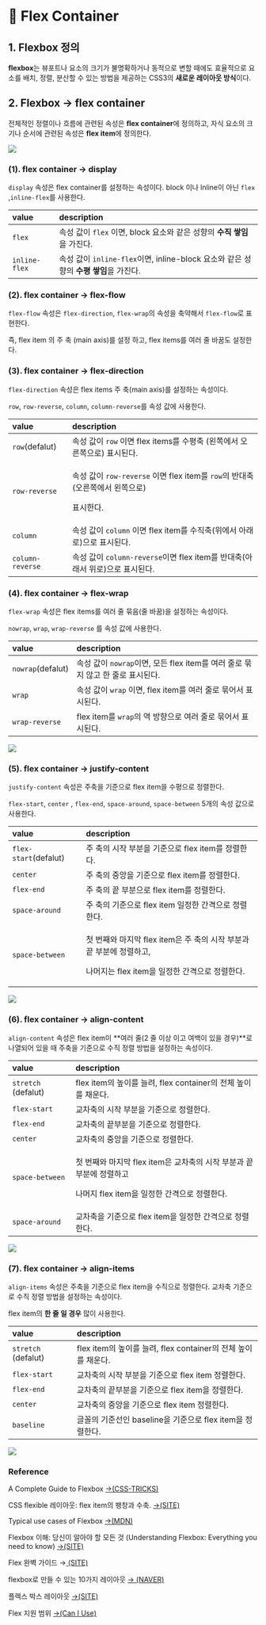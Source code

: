 # 📄 Flex Container

## 1. Flexbox 정의

**flexbox**는 뷰포트나 요소의 크기가 불명확하거나 동적으로 변할 때에도 효율적으로 요소를 배치, 정렬, 분산할 수 있는 방법을 제공하는 CSS3의 **새로운 레이아웃 방식**이다.

## 2. Flexbox → flex **container**

전체적인 정렬이나 흐름에 관련된 속성은 **flex container**에 정의하고, 자식 요소의 크기나 순서에 관련된 속성은 **flex item**에 정의한다.

![](../.gitbook/assets/flex-base.webp)

### \(1\). flex **container →** display

`display` 속성은 flex container를 설정하는 속성이다. block 이나 lnline이 아닌 `flex` ,`inline-flex`를 사용한다.

| value | description |
| :--- | :--- |
| `flex` | 속성 값이 `flex` 이면, block 요소와 같은 성향의 **수직 쌓임**을 가진다. |
| `inline-flex` | 속성 값이 `inline-flex`이면, inline-block 요소와 같은 성향의 **수평 쌓임**을 가진다. |

### \(2\). flex **container →** flex-flow

`flex-flow` 속성은 `flex-direction`, `flex-wrap`의 속성을 축약해서 `flex-flow`로 표현한다.

즉, flex item 의 주 축 \(main axis\)를 설정 하고, flex items를 여러 줄 바꿈도 설정한다.

### \(3\).  flex **container →** flex-direction

`flex-direction` 속성은 flex items 주 축\(main axis\)를 설정하는 속성이다.

`row`, `row-reverse`, `column`, `column-reverse`를 속성 값에 사용한다.

<table>
  <thead>
    <tr>
      <th style="text-align:left">value</th>
      <th style="text-align:left">description</th>
    </tr>
  </thead>
  <tbody>
    <tr>
      <td style="text-align:left"><code>row</code>(defalut)</td>
      <td style="text-align:left">&#xC18D;&#xC131; &#xAC12;&#xC774; <code>row</code> &#xC774;&#xBA74; flex
        items&#xB97C; &#xC218;&#xD3C9;&#xCD95; (&#xC67C;&#xCABD;&#xC5D0;&#xC11C;
        &#xC624;&#xB978;&#xCABD;&#xC73C;&#xB85C;) &#xD45C;&#xC2DC;&#xB41C;&#xB2E4;.</td>
    </tr>
    <tr>
      <td style="text-align:left"><code>row-reverse</code>
      </td>
      <td style="text-align:left">
        <p>&#xC18D;&#xC131; &#xAC12;&#xC774; <code>row-reverse</code> &#xC774;&#xBA74;
          flex item&#xB97C; <code>row</code>&#xC758; &#xBC18;&#xB300;&#xCD95;(&#xC624;&#xB978;&#xCABD;&#xC5D0;&#xC11C;
          &#xC67C;&#xCABD;&#xC73C;&#xB85C;)</p>
        <p>&#xD45C;&#xC2DC;&#xD55C;&#xB2E4;.</p>
      </td>
    </tr>
    <tr>
      <td style="text-align:left"><code>column</code>
      </td>
      <td style="text-align:left">&#xC18D;&#xC131; &#xAC12;&#xC774; <code>column</code> &#xC774;&#xBA74; flex
        item&#xB97C; &#xC218;&#xC9C1;&#xCD95;(&#xC704;&#xC5D0;&#xC11C; &#xC544;&#xB798;&#xB85C;)&#xC73C;&#xB85C;
        &#xD45C;&#xC2DC;&#xB41C;&#xB2E4;.</td>
    </tr>
    <tr>
      <td style="text-align:left"><code>column-reverse</code>
      </td>
      <td style="text-align:left">&#xC18D;&#xC131; &#xAC12;&#xC774; <code>column-reverse</code>&#xC774;&#xBA74;
        flex item&#xB97C; &#xBC18;&#xB300;&#xCD95;(&#xC544;&#xB798;&#xC11C; &#xC704;&#xB85C;)&#xC73C;&#xB85C;
        &#xD45C;&#xC2DC;&#xB41C;&#xB2E4;.</td>
    </tr>
  </tbody>
</table>

### \(4\).  flex **container → flex-wrap**

`flex-wrap` 속성은 flex items를 여러 줄 묶음\(줄 바꿈\)을 설정하는 속성이다.

`nowrap`, `wrap`, `wrap-reverse` 를 속성 값에 사용한다.

| value | description |
| :--- | :--- |
| `nowrap`\(defalut\) | 속성 값이 `nowrap`이면, 모든 flex item를 여러 줄로 묶지 않고 한 줄로 표시된다.  |
| `wrap` | 속성 값이 `wrap` 이면, flex item를 여러 줄로 묶어서 표시된다. |
| `wrap-reverse` | flex item를 `wrap`의 역 방향으로  여러 줄로 묶어서 표시된다. |

![](../.gitbook/assets/flex-wrap.webp)

### \(5\). flex **container →** justify-content

 `justify-content` 속성은 주축을 기준으로 flex item을 수평으로 정렬한다.

`flex-start`, `center` , `flex-end`, `space-around`, `space-between` 5개의 속성 값으로  사용한다.

<table>
  <thead>
    <tr>
      <th style="text-align:left">value</th>
      <th style="text-align:left">description</th>
    </tr>
  </thead>
  <tbody>
    <tr>
      <td style="text-align:left"><code>flex-start</code>(defalut)</td>
      <td style="text-align:left">&#xC8FC; &#xCD95;&#xC758; &#xC2DC;&#xC791; &#xBD80;&#xBD84;&#xC744; &#xAE30;&#xC900;&#xC73C;&#xB85C;
        flex item&#xB97C; &#xC815;&#xB82C;&#xD55C;&#xB2E4;.</td>
    </tr>
    <tr>
      <td style="text-align:left"><code>center</code>
      </td>
      <td style="text-align:left">&#xC8FC; &#xCD95;&#xC758; &#xC911;&#xC559;&#xC744; &#xAE30;&#xC900;&#xC73C;&#xB85C;
        flex item&#xB97C; &#xC815;&#xB82C;&#xD55C;&#xB2E4;.</td>
    </tr>
    <tr>
      <td style="text-align:left"><code>flex-end</code>
      </td>
      <td style="text-align:left">&#xC8FC; &#xCD95;&#xC758; &#xB05D; &#xBD80;&#xBD84;&#xC73C;&#xB85C; flex
        item&#xB97C; &#xC815;&#xB82C;&#xD55C;&#xB2E4;.</td>
    </tr>
    <tr>
      <td style="text-align:left"><code>space-around</code>
      </td>
      <td style="text-align:left">&#xC8FC; &#xCD95;&#xC758; &#xAE30;&#xC900;&#xC73C;&#xB85C; flex item &#xC77C;&#xC815;&#xD55C;
        &#xAC04;&#xACA9;&#xC73C;&#xB85C; &#xC815;&#xB82C;&#xD55C;&#xB2E4;.</td>
    </tr>
    <tr>
      <td style="text-align:left"><code>space-between</code>
      </td>
      <td style="text-align:left">
        <p>&#xCCAB; &#xBC88;&#xC9F8;&#xC640; &#xB9C8;&#xC9C0;&#xB9C9; flex item&#xC740;
          &#xC8FC; &#xCD95;&#xC758; &#xC2DC;&#xC791; &#xBD80;&#xBD84;&#xACFC; &#xB05D;
          &#xBD80;&#xBD84;&#xC5D0; &#xC815;&#xB82C;&#xD558;&#xACE0;,</p>
        <p>&#xB098;&#xBA38;&#xC9C0;&#xB294; flex item&#xC744; &#xC77C;&#xC815;&#xD55C;
          &#xAC04;&#xACA9;&#xC73C;&#xB85C; &#xC815;&#xB82C;&#xD55C;&#xB2E4;.</p>
      </td>
    </tr>
  </tbody>
</table>

![](../.gitbook/assets/flex-justify-content.webp)

### \(6\).  flex **container →** align-content

 `align-content` 속성은 flex item이 **여러 줄\(2 줄 이상 이고 여백이 있을 경우\)**로 나열되어 있을 때 주축을 기준으로 수직 정렬 방법을 설정하는 속성이다. 

<table>
  <thead>
    <tr>
      <th style="text-align:left">value</th>
      <th style="text-align:left">description</th>
    </tr>
  </thead>
  <tbody>
    <tr>
      <td style="text-align:left"><code>stretch </code>(defalut)</td>
      <td style="text-align:left">flex item&#xC758; &#xB192;&#xC774;&#xB97C; &#xB298;&#xB824;, flex container&#xC758;
        &#xC804;&#xCCB4; &#xB192;&#xC774;&#xB97C; &#xCC44;&#xC6B4;&#xB2E4;.</td>
    </tr>
    <tr>
      <td style="text-align:left"><code>flex-start</code>
      </td>
      <td style="text-align:left">&#xAD50;&#xCC28;&#xCD95;&#xC758; &#xC2DC;&#xC791; &#xBD80;&#xBD84;&#xC744;
        &#xAE30;&#xC900;&#xC73C;&#xB85C; &#xC815;&#xB82C;&#xD55C;&#xB2E4;.</td>
    </tr>
    <tr>
      <td style="text-align:left"><code>flex-end</code>
      </td>
      <td style="text-align:left">&#xAD50;&#xCC28;&#xCD95;&#xC758; &#xB05D;&#xBD80;&#xBD84;&#xC744; &#xAE30;&#xC900;&#xC73C;&#xB85C;
        &#xC815;&#xB82C;&#xD55C;&#xB2E4;.</td>
    </tr>
    <tr>
      <td style="text-align:left"><code>center</code>
      </td>
      <td style="text-align:left">&#xAD50;&#xCC28;&#xCD95;&#xC758; &#xC911;&#xC559;&#xC744; &#xAE30;&#xC900;&#xC73C;&#xB85C;
        &#xC815;&#xB82C;&#xD55C;&#xB2E4;.</td>
    </tr>
    <tr>
      <td style="text-align:left"><code>space-between</code>
      </td>
      <td style="text-align:left">
        <p>&#xCCAB; &#xBC88;&#xC9F8;&#xC640; &#xB9C8;&#xC9C0;&#xB9C9; flex item&#xC740;
          &#xAD50;&#xCC28;&#xCD95;&#xC758; &#xC2DC;&#xC791; &#xBD80;&#xBD84;&#xACFC;
          &#xB05D;&#xBD80;&#xBD84;&#xC5D0; &#xC815;&#xB82C;&#xD558;&#xACE0;</p>
        <p>&#xB098;&#xBA38;&#xC9C0; flex item&#xC744; &#xC77C;&#xC815;&#xD55C; &#xAC04;&#xACA9;&#xC73C;&#xB85C;
          &#xC815;&#xB82C;&#xD55C;&#xB2E4;.</p>
      </td>
    </tr>
    <tr>
      <td style="text-align:left"><code>space-around</code>
      </td>
      <td style="text-align:left">&#xAD50;&#xCC28;&#xCD95;&#xC744; &#xAE30;&#xC900;&#xC73C;&#xB85C; flex
        item&#xC744; &#xC77C;&#xC815;&#xD55C; &#xAC04;&#xACA9;&#xC73C;&#xB85C;
        &#xC815;&#xB82C;&#xD55C;&#xB2E4;.</td>
    </tr>
  </tbody>
</table>

![](../.gitbook/assets/flex-align-content.webp)

### \(7\). flex **container →** align-items

 `align-items` 속성은 주축을 기준으로 flex item을 수직으로 정렬한다. 교차축 기준으로 수직 정렬 방법을 설정하는 속성이다.

flex item의 **한 줄 일 경우** 많이 사용한다.

| value | description |
| :--- | :--- |
| `stretch` \(defalut\) | flex item의 높이를 늘려, flex container의 전체 높이를 채운다. |
| `flex-start` | 교차축의 시작 부분을 기준으로 flex item 정렬한다. |
| `flex-end` | 교차축의 끝부분을 기준으로 flex item을 정렬한다. |
| `center` | 교차축의 중앙을 기준으로 flex item 정렬한다. |
| `baseline` | 글꼴의 기준선인 baseline을 기준으로 flex item을 정렬한다. |

![](../.gitbook/assets/flex-align-items.webp)

### Reference <a id="reference"></a>

A Complete Guide to Flexbox [→\(CSS-TRICKS\)](https://css-tricks.com/snippets/css/a-guide-to-flexbox/)

CSS flexible 레이아웃: flex item의 팽창과 수축. [→\(SITE\)](https://naradesign.github.io/article/)

Typical use cases of Flexbox [→\(MDN\)](https://developer.mozilla.org/en-US/docs/Web/CSS/CSS_Flexible_Box_Layout/Typical_Use_Cases_of_Flexbox)

Flexbox 이해: 당신이 알아야 할 모든 것 \(Understanding Flexbox: Everything you need to know\) [→\(SITE\)](https://www.vobour.com/4-flexbox-%EC%9D%B4%ED%95%B4-%EB%8B%B9%EC%8B%A0%EC%9D%B4-%EC%95%8C%EC%95%84%EC%95%BC-%ED%95%A0-%EB%AA%A8%EB%93%A0-%EA%B2%83-understa)

Flex 완벽 가이드 →[ \(SITE\)](https://heropy.blog/2018/11/24/css-flexible-box/)

flexbox로 만들 수 있는 10가지 레이아웃 [→ \(NAVER\)](https://d2.naver.com/helloworld/8540176)

플렉스 박스 레이아웃 [→\(SITE\)](https://poiemaweb.com/css3-flexbox)

Flex 지원 범위 [→\(Can I Use\)](https://caniuse.com/#search=flexbox)

